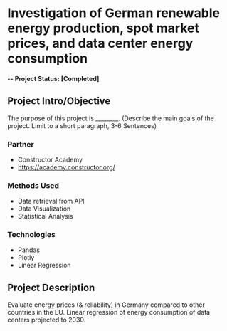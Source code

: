 # Investigation of German renewable energy production, spot market prices, and data center energy consumption


#### -- Project Status: [Completed]

## Project Intro/Objective
The purpose of this project is ________. (Describe the main goals of the project. Limit to a short paragraph, 3-6 Sentences)

### Partner
* Constructor Academy
* https://academy.constructor.org/

### Methods Used
* Data retrieval from API
* Data Visualization
* Statistical Analysis

### Technologies
* Pandas
* Plotly
* Linear Regression 

## Project Description
Evaluate energy prices (& reliability) in Germany compared to other countries in the EU. Linear regression of energy consumption of data centers projected to 2030.




